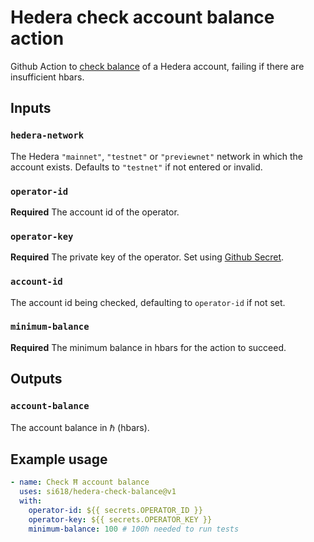 # Hedera check account balance action

Github Action to [check balance](https://docs.hedera.com/guides/docs/hedera-api/cryptocurrency-accounts/cryptogetaccountbalance) of a Hedera account, failing if there are insufficient hbars.

## Inputs

### `hedera-network`

The Hedera `"mainnet"`, `"testnet"` or `"previewnet"` network in which the account exists. Defaults to `"testnet"` if not entered or invalid.

### `operator-id`

**Required** The account id of the operator.

### `operator-key`

**Required** The private key of the operator. Set using [Github Secret](https://docs.github.com/en/actions/reference/encrypted-secrets).

### `account-id`

The account id being checked, defaulting to `operator-id` if not set.

### `minimum-balance`

**Required** The minimum balance in hbars for the action to succeed.

## Outputs

### `account-balance`

The account balance in ℏ (hbars).

## Example usage

``` yaml
- name: Check Ħ account balance
  uses: si618/hedera-check-balance@v1
  with:
    operator-id: ${{ secrets.OPERATOR_ID }}
    operator-key: ${{ secrets.OPERATOR_KEY }}
    minimum-balance: 100 # 100ℏ needed to run tests
```
